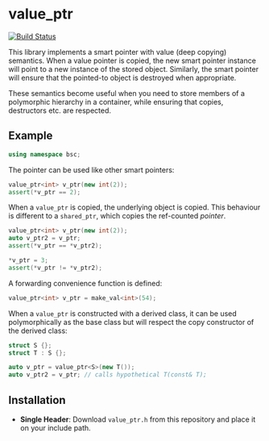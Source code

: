 # value_ptr

[![Build Status](https://travis-ci.com/Baltoli/value_ptr.svg?branch=master)](https://travis-ci.com/Baltoli/value_ptr)

This library implements a smart pointer with value (deep copying) semantics.
When a value pointer is copied, the new smart pointer instance will point to a
new instance of the stored object. Similarly, the smart pointer will ensure that
the pointed-to object is destroyed when appropriate.

These semantics become useful when you need to store members of a polymorphic
hierarchy in a container, while ensuring that copies, destructors etc. are
respected.

## Example

```c++
using namespace bsc;
```

The pointer can be used like other smart pointers:
```c++
value_ptr<int> v_ptr(new int(2));
assert(*v_ptr == 2);
```

When a `value_ptr` is copied, the underlying object is copied. This behaviour is
different to a `shared_ptr`, which copies the ref-counted *pointer*.
```c++
value_ptr<int> v_ptr(new int(2));
auto v_ptr2 = v_ptr;
assert(*v_ptr == *v_ptr2);

*v_ptr = 3;
assert(*v_ptr != *v_ptr2);
```

A forwarding convenience function is defined:
```c++
value_ptr<int> v_ptr = make_val<int>(54);
```

When a `value_ptr` is constructed with a derived class, it can be used
polymorphically as the base class but will respect the copy constructor of the
derived class:
```c++
struct S {};
struct T : S {};

auto v_ptr = value_ptr<S>(new T());
auto v_ptr2 = v_ptr; // calls hypothetical T(const& T);
```

## Installation

* **Single Header**: Download `value_ptr.h` from this repository and place it on
  your include path.
